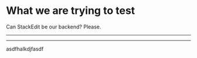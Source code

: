 
# What we are trying to test

Can StackEdit be our backend? Please.


----------


----------

asdfhalkdjfasdf 